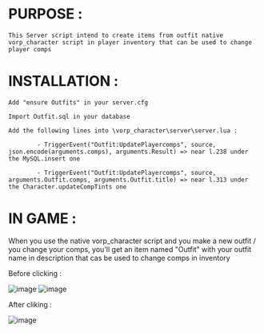 # PURPOSE :

    This Server script intend to create items from outfit native vorp_character script in player inventory that can be used to change player comps

# INSTALLATION : 

    Add "ensure Outfits" in your server.cfg

    Import Outfit.sql in your database

    Add the following lines into \vorp_character\server\server.lua :

            - TriggerEvent("Outfit:UpdatePlayercomps", source, json.encode(arguments.comps), arguments.Result) => near l.238 under the MySQL.insert one

            - TriggerEvent("Outfit:UpdatePlayercomps", source, arguments.Outfit.comps, arguments.Outfit.title) => near l.313 under the Character.updateCompTints one

# IN GAME : 

When you use the native vorp_character script and you make a new outfit / you change your comps, you'll get an item named "Outfit" with your outfit name in description that cas be used to change comps in inventory

Before clicking : 

![image](https://github.com/Dark-Edge/Vorp_Outfit/assets/6528375/65de3b8a-9f0a-4b24-b391-7687527e5cbe) ![image](https://github.com/Dark-Edge/Vorp_Outfit/assets/6528375/f65e1b92-ea22-4fe7-9e9c-46d8fbd6af3f)

After cliking : 

![image](https://github.com/Dark-Edge/Vorp_Outfit/assets/6528375/7034ef57-8a29-4335-a934-5857d8ea6c9c)
